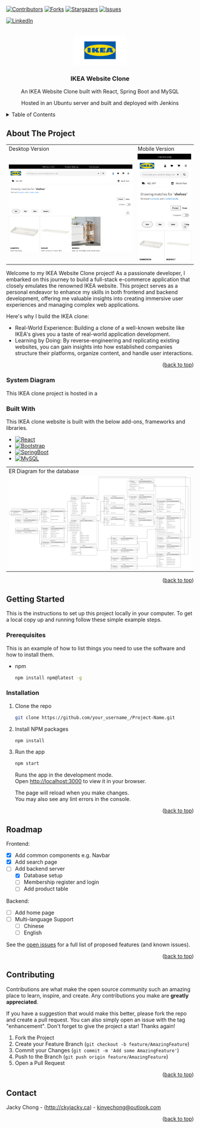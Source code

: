 <!-- Improved compatibility of back to top link: See: https://github.com/JackyChong971231/ikea-react/pull/73 -->
<a name="readme-top"></a>
<!--
*** Thanks for checking out the Best-README-Template. If you have a suggestion
*** that would make this better, please fork the repo and create a pull request
*** or simply open an issue with the tag "enhancement".
*** Don't forget to give the project a star!
*** Thanks again! Now go create something AMAZING! :D
-->



<!-- PROJECT SHIELDS -->
<!--
*** I'm using markdown "reference style" links for readability.
*** Reference links are enclosed in brackets [ ] instead of parentheses ( ).
*** See the bottom of this document for the declaration of the reference variables
*** for contributors-url, forks-url, etc. This is an optional, concise syntax you may use.
*** https://www.markdownguide.org/basic-syntax/#reference-style-links
-->
[![Contributors][contributors-shield]][contributors-url]
[![Forks][forks-shield]][forks-url]
[![Stargazers][stars-shield]][stars-url]
[![Issues][issues-shield]][issues-url]
<!-- [![MIT License][license-shield]][license-url] -->
[![LinkedIn][linkedin-shield]][linkedin-url]



<!-- PROJECT LOGO -->
<br />
<div align="center">
  <a href="https://github.com/JackyChong971231/ikea-react">
    <img src="./README_images/ikea-logo.png" alt="Logo" height="80">
  </a>

  <h3 align="center">IKEA Website Clone</h3>
  An IKEA Website Clone built with React, Spring Boot and MySQL
  
  Hosted in an Ubuntu server and built and deployed with Jenkins

  <!-- <p align="center">
    Welcome to my IKEA Website Clone project!
    <br />
    <a href="https://github.com/JackyChong971231/ikea-react"><strong>Explore the docs »</strong></a>
    <br />
    <br />
    <a href="#about-the-project">About the project</a>
    ·
    <a href="https://github.com/JackyChong971231/ikea-react/issues">Description</a>
    ·
    <a href="https://github.com/JackyChong971231/ikea-react/issues">Getting started</a>
  </p> -->
</div>



<!-- TABLE OF CONTENTS -->
<details>
  <summary>Table of Contents</summary>
  <ol>
    <li>
      <a href="#about-the-project">About The Project</a>
      <ul>
        <li><a href="#built-with">Built With</a></li>
      </ul>
    </li>
    <li>
      <a href="#getting-started">Getting Started</a>
      <ul>
        <li><a href="#prerequisites">Prerequisites</a></li>
        <li><a href="#installation">Installation</a></li>
      </ul>
    </li>
    <!-- <li><a href="#usage">Usage</a></li> -->
    <li><a href="#roadmap">Roadmap</a></li>
    <li><a href="#contributing">Contributing</a></li>
    <!-- <li><a href="#license">License</a></li> -->
    <li><a href="#contact">Contact</a></li>
    <!-- <li><a href="#acknowledgments">Acknowledgments</a></li> -->
  </ol>
</details>



<!-- ABOUT THE PROJECT -->
## About The Project
<table>
    <tr>
        <td>Desktop Version</td>
        <td>Mobile Version</td>
    </tr>
    <tr>
        <td>
          <img src="./README_images/desktop-search.png" width=500>
        </td>
        <td><img src="./README_images/mobile-search.jpg" width=200></td>
    </tr>
</table>

Welcome to my IKEA Website Clone project! As a passionate developer, I embarked on this journey to build a full-stack e-commerce application that closely emulates the renowned IKEA website. This project serves as a personal endeavor to enhance my skills in both frontend and backend development, offering me valuable insights into creating immersive user experiences and managing complex web applications.

Here's why I build the IKEA clone:
* Real-World Experience: Building a clone of a well-known website like IKEA's gives you a taste of real-world application development.
* Learning by Doing: By reverse-engineering and replicating existing websites, you can gain insights into how established companies structure their platforms, organize content, and handle user interactions.

<p align="right">(<a href="#readme-top">back to top</a>)</p>

### System Diagram
This IKEA clone project is hosted in a

### Built With
This IKEA clone website is built with the below add-ons, frameworks and libraries.

* [![React][React.js]][React-url]
* [![Bootstrap][Bootstrap.com]][Bootstrap-url]
* [![SpringBoot][SpringBoot.com]][SpringBoot-url]
* [![MySQL][MySQL.com]][MySQL-url]

<table>
    <tr>
        <td>ER Diagram for the database</td>
    </tr>
    <tr>
        <td><img src="./README_images/er-diagram-first-draft.jpg"></td>
    </tr>
</table>

<p align="right">(<a href="#readme-top">back to top</a>)</p>



<!-- GETTING STARTED -->
## Getting Started

This is the instructions to set up this project locally in your computer.
To get a local copy up and running follow these simple example steps.

### Prerequisites

This is an example of how to list things you need to use the software and how to install them.
* npm
  ```sh
  npm install npm@latest -g
  ```

### Installation

1. Clone the repo
   ```sh
   git clone https://github.com/your_username_/Project-Name.git
   ```
2. Install NPM packages
   ```sh
   npm install
   ```
3. Run the app
   ```sh
   npm start
   ```
   Runs the app in the development mode.\
    Open [http://localhost:3000](http://localhost:3000) to view it in your browser.

    The page will reload when you make changes.\
    You may also see any lint errors in the console.

<p align="right">(<a href="#readme-top">back to top</a>)</p>



<!-- ROADMAP -->
## Roadmap
Frontend:
- [x] Add common components e.g. Navbar
- [x] Add search page
- [ ] Add backend server
    - [x] Database setup
    - [ ] Membership register and login
    - [ ] Add product table

Backend:
- [ ] Add home page
- [ ] Multi-language Support
    - [ ] Chinese
    - [ ] English

See the [open issues](https://github.com/JackyChong971231/ikea-react/issues) for a full list of proposed features (and known issues).

<p align="right">(<a href="#readme-top">back to top</a>)</p>



<!-- CONTRIBUTING -->
## Contributing

Contributions are what make the open source community such an amazing place to learn, inspire, and create. Any contributions you make are **greatly appreciated**.

If you have a suggestion that would make this better, please fork the repo and create a pull request. You can also simply open an issue with the tag "enhancement".
Don't forget to give the project a star! Thanks again!

1. Fork the Project
2. Create your Feature Branch (`git checkout -b feature/AmazingFeature`)
3. Commit your Changes (`git commit -m 'Add some AmazingFeature'`)
4. Push to the Branch (`git push origin feature/AmazingFeature`)
5. Open a Pull Request

<p align="right">(<a href="#readme-top">back to top</a>)</p>



<!-- LICENSE -->
<!-- ## License

Distributed under the MIT License. See `LICENSE.txt` for more information.

<p align="right">(<a href="#readme-top">back to top</a>)</p> -->



<!-- CONTACT -->
## Contact

Jacky Chong - (http://ckyjacky.ca) - kinyechong@outlook.com

<p align="right">(<a href="#readme-top">back to top</a>)</p>



<!-- ACKNOWLEDGMENTS -->
<!-- ## Acknowledgments

Use this space to list resources you find helpful and would like to give credit to. I've included a few of my favorites to kick things off!

* [Choose an Open Source License](https://choosealicense.com)
* [GitHub Emoji Cheat Sheet](https://www.webpagefx.com/tools/emoji-cheat-sheet)
* [Malven's Flexbox Cheatsheet](https://flexbox.malven.co/)
* [Malven's Grid Cheatsheet](https://grid.malven.co/)
* [Img Shields](https://shields.io)
* [GitHub Pages](https://pages.github.com)
* [Font Awesome](https://fontawesome.com)
* [React Icons](https://react-icons.github.io/react-icons/search)

<p align="right">(<a href="#readme-top">back to top</a>)</p> -->



<!-- MARKDOWN LINKS & IMAGES -->
<!-- https://www.markdownguide.org/basic-syntax/#reference-style-links -->
[contributors-shield]: https://img.shields.io/github/contributors/JackyChong971231/ikea-react.svg?style=for-the-badge
[contributors-url]: https://github.com/JackyChong971231/ikea-react/graphs/contributors
[forks-shield]: https://img.shields.io/github/forks/JackyChong971231/ikea-react.svg?style=for-the-badge
[forks-url]: https://github.com/JackyChong971231/ikea-react/network/members
[stars-shield]: https://img.shields.io/github/stars/JackyChong971231/ikea-react.svg?style=for-the-badge
[stars-url]: https://github.com/JackyChong971231/ikea-react/stargazers
[issues-shield]: https://img.shields.io/github/issues/JackyChong971231/ikea-react.svg?style=for-the-badge
[issues-url]: https://github.com/JackyChong971231/ikea-react/issues
[license-shield]: https://img.shields.io/github/license/JackyChong971231/ikea-react.svg?style=for-the-badge
[license-url]: https://github.com/JackyChong971231/ikea-react/blob/master/LICENSE.txt
[linkedin-shield]: https://img.shields.io/badge/-LinkedIn-black.svg?style=for-the-badge&logo=linkedin&colorB=555
[linkedin-url]: https://linkedin.com/in/jacky-chong-kin-ye
[product-screenshot]: images/screenshot.png
[Next.js]: https://img.shields.io/badge/next.js-000000?style=for-the-badge&logo=nextdotjs&logoColor=white
[Next-url]: https://nextjs.org/
[React.js]: https://img.shields.io/badge/React-20232A?style=for-the-badge&logo=react&logoColor=61DAFB
[React-url]: https://reactjs.org/
[Vue.js]: https://img.shields.io/badge/Vue.js-35495E?style=for-the-badge&logo=vuedotjs&logoColor=4FC08D
[Vue-url]: https://vuejs.org/
[Angular.io]: https://img.shields.io/badge/Angular-DD0031?style=for-the-badge&logo=angular&logoColor=white
[Angular-url]: https://angular.io/
[Svelte.dev]: https://img.shields.io/badge/Svelte-4A4A55?style=for-the-badge&logo=svelte&logoColor=FF3E00
[Svelte-url]: https://svelte.dev/
[Laravel.com]: https://img.shields.io/badge/Laravel-FF2D20?style=for-the-badge&logo=laravel&logoColor=white
[Laravel-url]: https://laravel.com
[Bootstrap.com]: https://img.shields.io/badge/Bootstrap-563D7C?style=for-the-badge&logo=bootstrap&logoColor=white
[Bootstrap-url]: https://getbootstrap.com
[SpringBoot.com]: https://img.shields.io/badge/SpringBoot-6DB33F?style=flat-square&logo=Spring&logoColor=white
[SpringBoot-url]: https://spring.io/projects/spring-boot
[MySQL.com]: https://shields.io/badge/MySQL-lightgrey?logo=mysql&style=plastic&logoColor=white&labelColor=blue
[MySQL-url]: https://www.mysql.com/